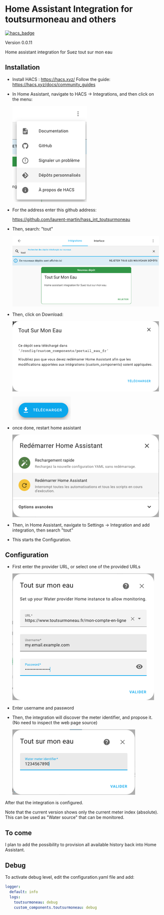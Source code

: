 # Home Assistant Integration for toutsurmoneau and others

[![hacs_badge](https://img.shields.io/badge/HACS-Custom-41BDF5.svg)](https://github.com/hacs/integration)

Version 0.0.11

Home assistant integration for Suez tout sur mon eau

## Installation

- Install HACS : <https://hacs.xyz/>
  Follow the guide: <https://hacs.xyz/docs/community_guides>

- In Home Assistant, navigate to HACS &rarr; Integrations, and then click on the menu:

  ![menu](images/menu_depot.png)

- For the address enter this github address:

  <https://github.com/laurent-martin/hass_int_toutsurmoneau>

- Then, search: "tout"

  ![search](images/recherche.png)

- Then, click on Download:

  ![download](images/telecharger1.png)

  ![download](images/telecharger.png)

- once done, restart home assistant

  ![restart](images/redemarrer.png)

- Then, in Home Assistant, navigate to Settings &rarr; Integration and add integration, then search "tout"

- This starts the Configuration.

## Configuration

- First enter the provider URL, or select one of the provided URLs

  ![restart](images/config1.png)

- Enter username and password

- Then, the integration will discover the meter identifier, and propose it.
  (No need to inspect the web page source)

  ![restart](images/config2.png)

After that the integration is configured.

Note that the current version shows only the current meter index (absolute).
This can be used as "Water source" that can be monitored.

## To come

I plan to add the possibility to provision all available history back into Home Assistant.

## Debug

To activate debug level, edit the configuration.yaml file and add:

```yaml
logger:
  default: info
  logs:
    toutsurmoneau: debug
    custom_components.toutsurmoneau: debug
```
